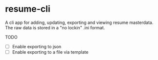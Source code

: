 # resume-cli

A cli app for adding, updating, exporting and viewing resume masterdata. The raw data is stored in a "no lockin" .ini format.

TODO

- [ ] Enable exporting to json
- [ ] Enable exporting to a file via template